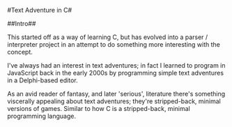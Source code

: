 #Text Adventure in C#

##Intro##

This started off as a way of learning C, but has evolved into a parser / interpreter project in an attempt to do something more interesting with the concept.

I've always had an interest in text adventures; in fact I learned to program in JavaScript back in the early 2000s by programming simple text adventures in a Delphi-based editor.

As an avid reader of fantasy, and later 'serious', literature there's something viscerally appealing about text adventures; they're stripped-back, minimal versions of games. Similar to how C is a stripped-back, minimal programming language.

